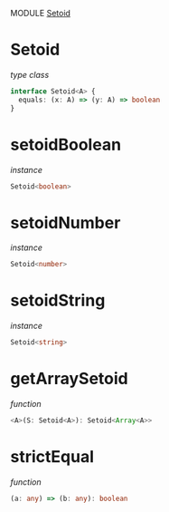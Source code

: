 MODULE [Setoid](https://github.com/gcanti/fp-ts/blob/master/src/Setoid.ts)
# Setoid
*type class*
```ts
interface Setoid<A> {
  equals: (x: A) => (y: A) => boolean
}
```
# setoidBoolean
*instance*
```ts
Setoid<boolean>
```

# setoidNumber
*instance*
```ts
Setoid<number>
```

# setoidString
*instance*
```ts
Setoid<string>
```
# getArraySetoid
*function*
```ts
<A>(S: Setoid<A>): Setoid<Array<A>>
```

# strictEqual
*function*
```ts
(a: any) => (b: any): boolean
```